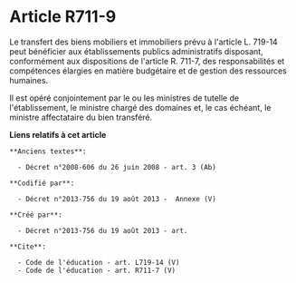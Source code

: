 # Article R711-9

Le transfert des biens mobiliers et immobiliers prévu à l'article L. 719-14 peut bénéficier aux établissements publics
administratifs disposant, conformément aux dispositions de l'article R. 711-7, des responsabilités et compétences élargies en
matière budgétaire et de gestion des ressources humaines. 

Il est opéré conjointement par le ou les ministres de tutelle de l'établissement, le ministre chargé des domaines et, le cas
échéant, le ministre affectataire du bien transféré.

**Liens relatifs à cet article**

	**Anciens textes**:

	  - Décret n°2008-606 du 26 juin 2008 - art. 3 (Ab)

	**Codifié par**:

	  - Décret n°2013-756 du 19 août 2013 -  Annexe (V)

	**Créé par**:

	  - Décret n°2013-756 du 19 août 2013 - art.

	**Cite**:

	  - Code de l'éducation - art. L719-14 (V)
	  - Code de l'éducation - art. R711-7 (V)
